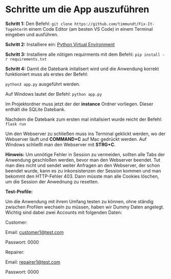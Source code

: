 # Schritte um die App auszuführen 

**Schritt 1:** Den Befehl: `git clone https://github.com/timmundt/Fix-It-Togehter`in einem Code Editor (am besten VS Code) in einem Terminal eingeben und ausführen.

**Schritt 2:** Installiere ein: [Python Virtual Environment](https://hwrberlin.github.io/fswd/python-vscode.html#32-use-the-python-virtual-environment-as-default-for-this-workspace) 

**Schritt 3:** Installiere alle nötigen requirments mit dem Befehl: `pip install -r requirements.txt`

**Schritt 4:** Damit die Datebank initalisert wird und die Anwendung korrekt funktioniert muss als erstes der Befehl:

`python3 app.py` ausgeführt werden. 

Auf Windows lautet der Befehl: `python app.py`

Im Projektordner muss jetzt der der **instance** Ordner vorliegen. Dieser enthält die SQLite Datebank. 

Nachdem die Datebank zum ersten mal initalisiert wurde reicht der Befehl: `flask run`

Um den Webserver zu schließen muss ins Terminal geklickt werden, wo der Webserver läuft und **COMMAND+C** auf Mac gedrückt werden. Auf Windows schließt man den Webserver mit **STRG+C**.

**Hinweis:** Um unnötige Fehler in Session zu vermeiden, sollten alle Tabs der Anwendung geschloßen werden, bevor man den Webserver beendet. Tut man dies nicht und sendet weiter Anfragen an den Webserver, der schon beendet wurde, kann es zu inkonsistenzen der Session kommen und man bekommt den HTTP-Fehler 403. Dann müsste man alle Cookies löschen, um die Session der Anwednung zu resetten. 

**Test-Profile:** 

Um die Anwendung mit ihrem Umfang testen zu können, ohne ständig zwischen Profilen wechseln zu müssen, haben wir Dummy Daten angelegt. Wichtig sind dabei zwei Accounts mit folgenden Daten:

Customer:

Email: customer1@test.com

Passwort: 0000

Repairer: 

Email: repairer1@test.com

Passwort: 0000












